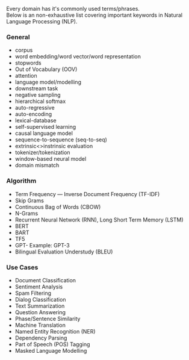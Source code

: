 Every domain has it's commonly used terms/phrases.  
Below is an non-exhaustive list covering important keywords in Natural Language Processing (NLP). 

### General
- corpus
- word embedding/word vector/word representation
- stopwords
- Out of Vocabulary (OOV)
- attention
- language model/modelling
- downstream task
- negative sampling
- hierarchical softmax
- auto-regressive
- auto-encoding
- lexical-database
- self-supervised learning
- causal language model
- sequence-to-sequence (seq-to-seq)
- extrinsic<>instrinsic evaluation
- tokenizer/tokenization
- window-based neural model
- domain mismatch


### Algorithm
- Term Frequency — Inverse Document Frequency (TF-IDF)
- Skip Grams
- Continuous Bag of Words (CBOW)
- N-Grams
- Recurrent Neural Network (RNN), Long Short Term Memory (LSTM)
- BERT
- BART
- TF5
- GPT-<numerical value> Example: GPT-3
- Bilingual Evaluation Understudy (BLEU)
  
  
### Use Cases
- Document Classification
- Sentiment Analysis
- Spam Filtering
- Dialog Classification
- Text Summarization
- Question Answering
- Phase/Sentence Similarity
- Machine Translation
- Named Entity Recognition (NER)
- Dependency Parsing
- Part of Speech (POS) Tagging
- Masked Language Modelling

